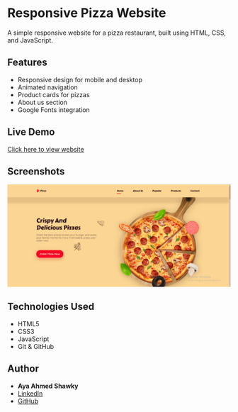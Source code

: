 # Responsive Pizza Website

A simple responsive website for a pizza restaurant, built using HTML, CSS, and JavaScript.

## Features
- Responsive design for mobile and desktop
- Animated navigation
- Product cards for pizzas
- About us section
- Google Fonts integration

## Live Demo
[Click here to view website](https://your-github-username.github.io/your-repo-name/)

## Screenshots
![screenshot](./screenshot.png)

## Technologies Used
- HTML5
- CSS3
- JavaScript
- Git & GitHub

## Author
- **Aya Ahmed Shawky**
- [LinkedIn](https://www.linkedin.com/in/aya-ahmed-15b114247/)
- [GitHub](https://github.com/ayaahmed222)
